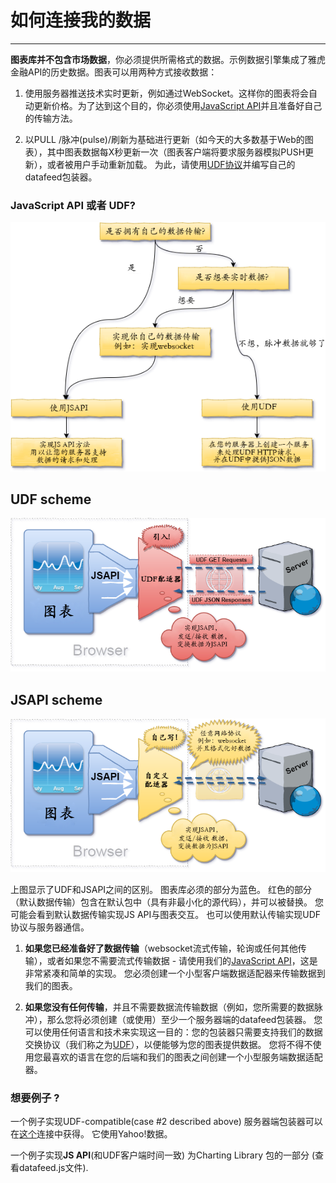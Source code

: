 # 如何连接我的数据

---

**图表库并不包含市场数据**，你必须提供所需格式的数据。示例数据引擎集成了雅虎金融API的历史数据。图表可以用两种方式接收数据：

1. 使用服务器推送技术实时更新，例如通过WebSocket。这样你的图表将会自动更新价格。为了达到这个目的，你必须使用[JavaScript API](/book/JS-Api.md)并且准备好自己的传输方法。

2. 以PULL /脉冲\(pulse\)/刷新为基础进行更新（如今天的大多数基于Web的图表），其中图表数据每X秒更新一次（图表客户端将要求服务器模拟PUSH更新），或者被用户手动重新加载。 为此，请使用[UDF协议](/book/UDF.md)并编写自己的datafeed包装器。

### JavaScript API 或者 UDF?

![](/images/udf_or_jsapi.png)

## UDF scheme

![](/images/udf.png)

## JSAPI scheme

![](/images/jsapi.png)

上图显示了UDF和JSAPI之间的区别。 图表库必须的部分为蓝色。 红色的部分（默认数据传输）包含在默认包中（具有非最小化的源代码），并可以被替换。 您可能会看到默认数据传输实现JS API与图表交互。 也可以使用默认传输实现UDF协议与服务器通信。

1. **如果您已经准备好了数据传输**（websocket流式传输，轮询或任何其他传输），或者如果您不需要流式传输数据 - 请使用我们的[JavaScript API](/book/JS-Api.md)，这是非常紧凑和简单的实现。 您必须创建一个小型客户端数据适配器来传输数据到我们的图表。

2. **如果您没有任何传输**，并且不需要数据流传输数据（例如，您所需要的数据脉冲），那么您将必须创建（或使用）至少一个服务器端的datafeed包装器。 您可以使用任何语言和技术来实现这一目的：您的包装器只需要支持我们的数据交换协议（我们称之为[UDF](/book/UDF.md)），以便能够为您的图表提供数据。 您将不得不使用您最喜欢的语言在您的后端和我们的图表之间创建一个小型服务端数据适配器。

### 想要例子 ?

一个例子实现UDF-compatible\(case \#2 described above\) 服务器端包装器可以在[这个](https://github.com/tradingview/yahoo_datafeed)连接中获得。 它使用Yahoo!数据。

一个例子实现**JS API**\(和UDF客户端时间一致\) 为Charting Library 包的一部分 \(查看datafeed.js文件\).
